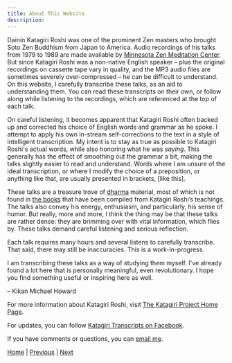```yaml
---
title: About This Website
description:
---
```


Dainin Katagiri Roshi was one of the prominent Zen masters who brought Soto Zen Buddhism from Japan to America. Audio recordings of his talks from 1979 to 1989 are made available by [Minnesota Zen Meditation Center](https://www.mnzencenter.org/audio-archive-project.html). But since Katagiri Roshi was a non-native English speaker – plus the original recordings on cassette tape vary in quality, and the MP3 audio files are sometimes severely over-compressed – he can be difficult to understand. On this website, I carefully transcribe these talks, as an aid to understanding them. You can read these transcripts on their own, or follow along while listening to the recordings, which are referenced at the top of each talk. 

On careful listening, it becomes apparent that Katagiri Roshi often backed up and corrected his choice of English words and grammar as he spoke. I attempt to apply his own in-stream self-corrections to the text in a style of intelligent transcription. My intent is to stay as true as possible to Katagiri Roshi's actual words, while also honoring what he was *saying*. This generally has the effect of smoothing out the grammar a bit, making the talks slightly easier to read and understand. Words where I am unsure of the ideal transcription, or where I modify the choice of a preposition, or anything like that, are usually presented in brackets, [like this].

These talks are a treasure trove of [dharma](glossary#dharma) material, most of which is not found in [the books](resources#katagiri-books) that have been compiled from Katagiri Roshi’s teachings. The talks also convey his energy, enthusiasm, and particularly, his sense of humor. But really, more and more, I think the thing may be that these talks are rather dense: they are brimming over with vital information, which flies by. These talks demand careful listening and serious reflection.

Each talk requires many hours and several listens to carefully transcribe. That said, there may still be inaccuracies. This is a work-in-progress.

I am transcribing these talks as a way of studying them myself. I've already found a lot here that is personally meaningful, even revolutionary. I hope you find something useful or inspiring here as well.

  – Kikan Michael Howard

For more information about Katagiri Roshi, visit [The Katagiri Project Home Page](http://www.mnzencenter.org/katagiri/).

For updates, you can follow [Katagiri Transcripts on Facebook](https://www.facebook.com/KatagiriTranscripts).

If you have comments or questions, you can [email me](mailto:michaelhoward@mac.com).

[Home](index) \| 
[Previous](index) \| 
[Next](summaries)      
